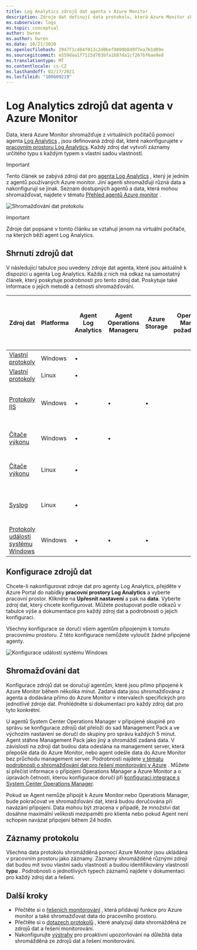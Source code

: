 ```yaml
---
title: Log Analytics zdrojů dat agenta v Azure Monitor
description: Zdroje dat definují data protokolu, která Azure Monitor shromažďuje z agentů a dalších připojených zdrojů.  Tento článek popisuje koncept způsobu, jakým Azure Monitor používá zdroje dat, vysvětluje podrobnosti o tom, jak je nakonfigurovat, a poskytuje souhrn různých zdrojů dat, které jsou k dispozici.
ms.subservice: logs
ms.topic: conceptual
author: bwren
ms.author: bwren
ms.date: 10/21/2020
ms.openlocfilehash: 2947f1c484f013c2d0bef9899b849f7ea761d89e
ms.sourcegitcommit: e559daa1f7115d703bfa1b87da1cf267bf6ae9e8
ms.translationtype: MT
ms.contentlocale: cs-CZ
ms.lasthandoff: 02/17/2021
ms.locfileid: "100609219"
---
```

# <a name="log-analytics-agent-data-sources-in-azure-monitor"></a>Log Analytics zdrojů dat agenta v Azure Monitor
Data, která Azure Monitor shromažďuje z virtuálních počítačů pomocí agenta [Log Analytics](../platform/log-analytics-agent.md) , jsou definovaná zdroji dat, které nakonfigurujete v [pracovním prostoru Log Analytics](../platform/data-platform-logs.md).   Každý zdroj dat vytvoří záznamy určitého typu s každým typem s vlastní sadou vlastností.

> [!IMPORTANT]
> Tento článek se zabývá zdroji dat pro [agenta Log Analytics](../platform/log-analytics-agent.md) , který je jedním z agentů používaných Azure monitor. Jiní agenti shromažďují různá data a nakonfigurují se jinak. Seznam dostupných agentů a data, která mohou shromažďovat, najdete v tématu [Přehled agentů Azure monitor](agents-overview.md) .

![Shromažďování dat protokolu](media/agent-data-sources/overview.png)

> [!IMPORTANT]
> Zdroje dat popsané v tomto článku se vztahují jenom na virtuální počítače, na kterých běží agent Log Analytics. 

## <a name="summary-of-data-sources"></a>Shrnutí zdrojů dat
V následující tabulce jsou uvedeny zdroje dat agenta, které jsou aktuálně k dispozici u agenta Log Analytics.  Každá z nich má odkaz na samostatný článek, který poskytuje podrobnosti pro tento zdroj dat.   Poskytuje také informace o jejich metodě a četnosti shromažďování. 


| Zdroj dat | Platforma | Agent Log Analytics | Agent Operations Manageru | Azure Storage | Operations Manager požadováno? | Data agenta Operations Manager odeslána prostřednictvím skupiny pro správu | Četnost shromažďování dat |
| --- | --- | --- | --- | --- | --- | --- | --- |
| [Vlastní protokoly](data-sources-custom-logs.md) | Windows |&#8226; |  | |  |  | při doručení |
| [Vlastní protokoly](data-sources-custom-logs.md) | Linux   |&#8226; |  | |  |  | při doručení |
| [Protokoly IIS](data-sources-iis-logs.md) | Windows |&#8226; |&#8226; |&#8226; |  |  |závisí na nastavení pro výměnu souborů protokolu. |
| [Čítače výkonu](data-sources-performance-counters.md) | Windows |&#8226; |&#8226; |  |  |  |Jak naplánováno, minimálně 10 sekund |
| [Čítače výkonu](data-sources-performance-counters.md) | Linux |&#8226; |  |  |  |  |Jak naplánováno, minimálně 10 sekund |
| [Syslog](data-sources-syslog.md) | Linux |&#8226; |  |  |  |  |z Azure Storage: 10 minut; od agenta: při doručení |
| [Protokoly událostí systému Windows](data-sources-windows-events.md) |Windows |&#8226; |&#8226; |&#8226; |  |&#8226; | při doručení |


## <a name="configuring-data-sources"></a>Konfigurace zdrojů dat
Chcete-li nakonfigurovat zdroje dat pro agenty Log Analytics, přejděte v Azure Portal do nabídky **pracovní prostory Log Analytics** a vyberte pracovní prostor. Klikněte na **Upřesnit nastavení** a pak na **data**. Vyberte zdroj dat, který chcete konfigurovat. Můžete postupovat podle odkazů v tabulce výše a dokumentace pro každý zdroj dat a podrobnosti o jejich konfiguraci.

Všechny konfigurace se doručí všem agentům připojeným k tomuto pracovnímu prostoru.  Z této konfigurace nemůžete vyloučit žádné připojené agenty.

![Konfigurace událostí systému Windows](media/agent-data-sources/configure-events.png)



## <a name="data-collection"></a>Shromažďování dat
Konfigurace zdrojů dat se doručují agentům, které jsou přímo připojené k Azure Monitor během několika minut.  Zadaná data jsou shromažďována z agenta a dodávána přímo do Azure Monitor v intervalech specifických pro jednotlivé zdroje dat.  Prohlédněte si dokumentaci pro každý zdroj dat pro tyto konkrétní.

U agentů System Center Operations Manager v připojené skupině pro správu se konfigurace zdrojů dat přeloží do sad Management Pack a ve výchozím nastavení se doručí do skupiny pro správu každých 5 minut.  Agent stáhne Management Pack jako jiný a shromáždí zadaná data. V závislosti na zdroji dat budou data odeslána na management server, která přepošle data do Azure Monitor, nebo agent odešle data do Azure Monitor bez průchodu management server. Podrobnosti najdete [v tématu podrobnosti o shromažďování dat pro řešení monitorování v Azure](../monitor-reference.md) .  Můžete si přečíst informace o připojení Operations Manager a Azure Monitor a o úpravách četnosti, kterou konfigurace doručí při [konfiguraci integrace s System Center Operations Manager](../platform/om-agents.md).

Pokud se Agent nemůže připojit k Azure Monitor nebo Operations Manager, bude pokračovat ve shromažďování dat, která budou doručována při navázání připojení.  Data mohou být ztracena v případě, že množství dat dosáhne maximální velikosti mezipaměti pro klienta nebo pokud Agent není schopen navázat připojení během 24 hodin.

## <a name="log-records"></a>Záznamy protokolu
Všechna data protokolu shromážděná pomocí Azure Monitor jsou ukládána v pracovním prostoru jako záznamy.  Záznamy shromážděné různými zdroji dat budou mít svou vlastní sadu vlastností a budou identifikovány vlastností **typu** .  Podrobnosti o jednotlivých typech záznamů najdete v dokumentaci pro každý zdroj dat a řešení.

## <a name="next-steps"></a>Další kroky
* Přečtěte si o [řešeních monitorování](../insights/solutions.md) , která přidávají funkce pro Azure monitor a také shromažďovat data do pracovního prostoru.
* Přečtěte si o [dotazech protokolů](../log-query/log-query-overview.md) , které analyzují data shromážděná ze zdrojů dat a řešení monitorování.  
* Nakonfigurujte [výstrahy](../platform/alerts-overview.md) pro proaktivní upozorňování na důležitá data shromážděná ze zdrojů dat a řešení monitorování.

